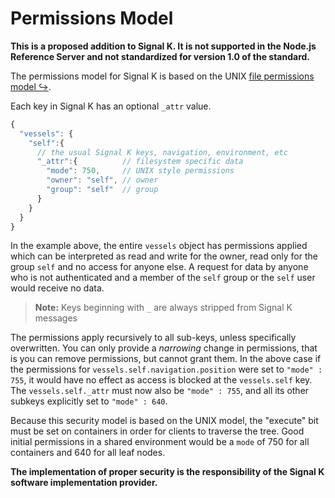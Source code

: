 # Permissions Model

**This is a proposed addition to Signal K. It is not supported in the Node.js Reference Server and not standardized for
version 1.0 of the standard.**

The permissions model for Signal K is based on the UNIX [file permissions
model ↪](http://www.tutorialspoint.com/unix/unix-file-permission.htm).

Each key in Signal K has an optional `_attr` value.
```javascript
{
  "vessels": {
    "self":{
      // the usual Signal K keys, navigation, environment, etc
      "_attr":{          // filesystem specific data
        "mode": 750,     // UNIX style permissions
        "owner": "self", // owner
        "group": "self"  // group
      }
    }
  }
}
```

In the example above, the entire `vessels` object has permissions applied which can be interpreted as read and write
for the owner, read only for the group `self` and no access for anyone else. A request for data by anyone who is not
authenticated and a member of the `self` group or the `self` user would receive no data.

> **Note:** Keys beginning with `_` are always stripped from Signal K messages

The permissions apply recursively to all sub-keys, unless specifically overwritten. You can only provide a
_narrowing_ change in permissions, that is you can remove permissions, but cannot grant them. In the above case if the
permissions for `vessels.self.navigation.position` were set to `"mode" : 755`, it would have no effect as access is
blocked at the `vessels.self` key. The `vessels.self._attr` must now also be `"mode" : 755`, and all its other subkeys
explicitly set to `"mode" : 640`.

Because this security model is based on the UNIX model, the "execute" bit must be set on containers in order for
clients to traverse the tree. Good initial permissions in a shared environment would be a `mode` of 750 for all
containers and 640 for all leaf nodes.

**The implementation of proper security is the responsibility of the Signal K software implementation provider.**
